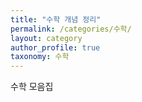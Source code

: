 ```yaml
---
title: "수학 개념 정리"
permalink: /categories/수학/
layout: category
author_profile: true
taxonomy: 수학
---
```


수학 모음집
